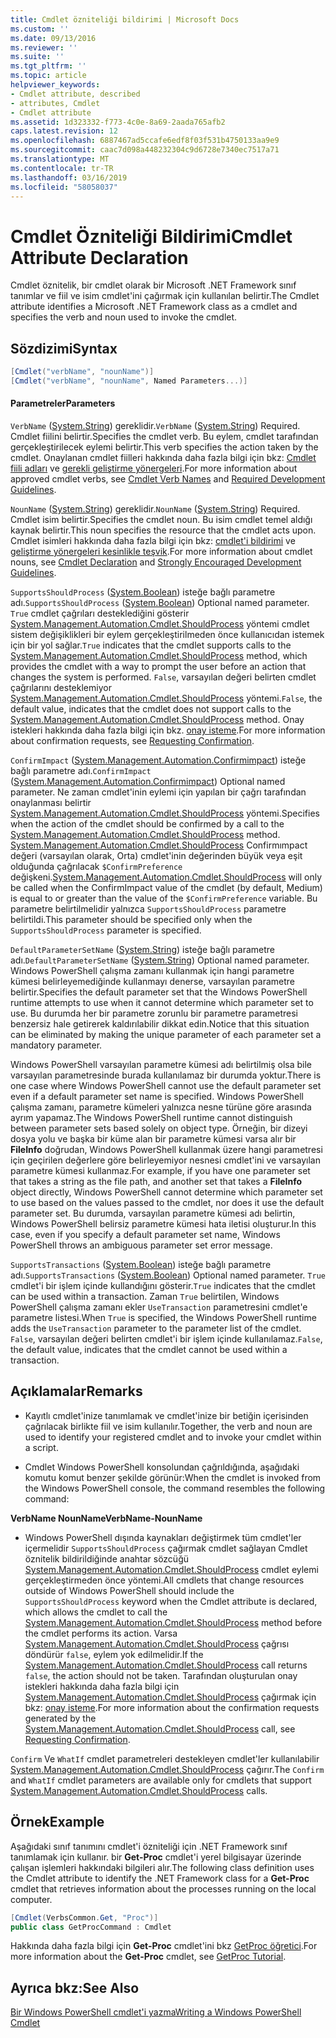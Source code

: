 ```yaml
---
title: Cmdlet özniteliği bildirimi | Microsoft Docs
ms.custom: ''
ms.date: 09/13/2016
ms.reviewer: ''
ms.suite: ''
ms.tgt_pltfrm: ''
ms.topic: article
helpviewer_keywords:
- Cmdlet attribute, described
- attributes, Cmdlet
- Cmdlet attribute
ms.assetid: 1d323332-f773-4c0e-8a69-2aada765afb2
caps.latest.revision: 12
ms.openlocfilehash: 6887467ad5ccafe6edf8f03f531b4750133aa9e9
ms.sourcegitcommit: caac7d098a448232304c9d6728e7340ec7517a71
ms.translationtype: MT
ms.contentlocale: tr-TR
ms.lasthandoff: 03/16/2019
ms.locfileid: "58058037"
---
```

# <a name="cmdlet-attribute-declaration"></a><span data-ttu-id="175fd-102">Cmdlet Özniteliği Bildirimi</span><span class="sxs-lookup"><span data-stu-id="175fd-102">Cmdlet Attribute Declaration</span></span>

<span data-ttu-id="175fd-103">Cmdlet öznitelik, bir cmdlet olarak bir Microsoft .NET Framework sınıf tanımlar ve fiil ve isim cmdlet'ini çağırmak için kullanılan belirtir.</span><span class="sxs-lookup"><span data-stu-id="175fd-103">The Cmdlet attribute identifies a Microsoft .NET Framework class as a cmdlet and specifies the verb and noun used to invoke the cmdlet.</span></span>

## <a name="syntax"></a><span data-ttu-id="175fd-104">Sözdizimi</span><span class="sxs-lookup"><span data-stu-id="175fd-104">Syntax</span></span>

```csharp
[Cmdlet("verbName", "nounName")]
[Cmdlet("verbName", "nounName", Named Parameters...)]
```

#### <a name="parameters"></a><span data-ttu-id="175fd-105">Parametreler</span><span class="sxs-lookup"><span data-stu-id="175fd-105">Parameters</span></span>

<span data-ttu-id="175fd-106">`VerbName` ([System.String](/dotnet/api/System.String)) gereklidir.</span><span class="sxs-lookup"><span data-stu-id="175fd-106">`VerbName` ([System.String](/dotnet/api/System.String)) Required.</span></span> <span data-ttu-id="175fd-107">Cmdlet fiilini belirtir.</span><span class="sxs-lookup"><span data-stu-id="175fd-107">Specifies the cmdlet verb.</span></span> <span data-ttu-id="175fd-108">Bu eylem, cmdlet tarafından gerçekleştirilecek eylemi belirtir.</span><span class="sxs-lookup"><span data-stu-id="175fd-108">This verb specifies the action taken by the cmdlet.</span></span> <span data-ttu-id="175fd-109">Onaylanan cmdlet fiilleri hakkında daha fazla bilgi için bkz: [Cmdlet fiili adları](./approved-verbs-for-windows-powershell-commands.md) ve [gerekli geliştirme yönergeleri](./required-development-guidelines.md).</span><span class="sxs-lookup"><span data-stu-id="175fd-109">For more information about approved cmdlet verbs, see [Cmdlet Verb Names](./approved-verbs-for-windows-powershell-commands.md) and [Required Development Guidelines](./required-development-guidelines.md).</span></span>

<span data-ttu-id="175fd-110">`NounName` ([System.String](/dotnet/api/System.String)) gereklidir.</span><span class="sxs-lookup"><span data-stu-id="175fd-110">`NounName` ([System.String](/dotnet/api/System.String)) Required.</span></span> <span data-ttu-id="175fd-111">Cmdlet isim belirtir.</span><span class="sxs-lookup"><span data-stu-id="175fd-111">Specifies the cmdlet noun.</span></span> <span data-ttu-id="175fd-112">Bu isim cmdlet temel aldığı kaynak belirtir.</span><span class="sxs-lookup"><span data-stu-id="175fd-112">This noun specifies the resource that the cmdlet acts upon.</span></span> <span data-ttu-id="175fd-113">Cmdlet isimleri hakkında daha fazla bilgi için bkz: [cmdlet'i bildirimi](./cmdlet-class-declaration.md) ve [geliştirme yönergeleri kesinlikle teşvik](./strongly-encouraged-development-guidelines.md).</span><span class="sxs-lookup"><span data-stu-id="175fd-113">For more information about cmdlet nouns, see [Cmdlet Declaration](./cmdlet-class-declaration.md) and [Strongly Encouraged Development Guidelines](./strongly-encouraged-development-guidelines.md).</span></span>

<span data-ttu-id="175fd-114">`SupportsShouldProcess` ([System.Boolean](/dotnet/api/System.Boolean)) isteğe bağlı parametre adı.</span><span class="sxs-lookup"><span data-stu-id="175fd-114">`SupportsShouldProcess` ([System.Boolean](/dotnet/api/System.Boolean)) Optional named parameter.</span></span> <span data-ttu-id="175fd-115">`True` cmdlet çağrıları desteklediğini gösterir [System.Management.Automation.Cmdlet.ShouldProcess](/dotnet/api/System.Management.Automation.Cmdlet.ShouldProcess) yöntemi cmdlet sistem değişiklikleri bir eylem gerçekleştirilmeden önce kullanıcıdan istemek için bir yol sağlar.</span><span class="sxs-lookup"><span data-stu-id="175fd-115">`True` indicates that the cmdlet supports calls to the [System.Management.Automation.Cmdlet.ShouldProcess](/dotnet/api/System.Management.Automation.Cmdlet.ShouldProcess) method, which provides the cmdlet with a way to prompt the user before an action that changes the system is performed.</span></span> <span data-ttu-id="175fd-116">`False`, varsayılan değeri belirten cmdlet çağrılarını desteklemiyor [System.Management.Automation.Cmdlet.ShouldProcess](/dotnet/api/System.Management.Automation.Cmdlet.ShouldProcess) yöntemi.</span><span class="sxs-lookup"><span data-stu-id="175fd-116">`False`, the default value, indicates that the cmdlet does not support calls to the [System.Management.Automation.Cmdlet.ShouldProcess](/dotnet/api/System.Management.Automation.Cmdlet.ShouldProcess) method.</span></span> <span data-ttu-id="175fd-117">Onay istekleri hakkında daha fazla bilgi için bkz. [onay isteme](./requesting-confirmation-from-cmdlets.md).</span><span class="sxs-lookup"><span data-stu-id="175fd-117">For more information about confirmation requests, see [Requesting Confirmation](./requesting-confirmation-from-cmdlets.md).</span></span>

<span data-ttu-id="175fd-118">`ConfirmImpact` ([System.Management.Automation.Confirmimpact](/dotnet/api/System.Management.Automation.ConfirmImpact)) isteğe bağlı parametre adı.</span><span class="sxs-lookup"><span data-stu-id="175fd-118">`ConfirmImpact` ([System.Management.Automation.Confirmimpact](/dotnet/api/System.Management.Automation.ConfirmImpact)) Optional named parameter.</span></span> <span data-ttu-id="175fd-119">Ne zaman cmdlet'inin eylemi için yapılan bir çağrı tarafından onaylanması belirtir [System.Management.Automation.Cmdlet.ShouldProcess](/dotnet/api/System.Management.Automation.Cmdlet.ShouldProcess) yöntemi.</span><span class="sxs-lookup"><span data-stu-id="175fd-119">Specifies when the action of the cmdlet should be confirmed by a call to the [System.Management.Automation.Cmdlet.ShouldProcess](/dotnet/api/System.Management.Automation.Cmdlet.ShouldProcess) method.</span></span> <span data-ttu-id="175fd-120">[System.Management.Automation.Cmdlet.ShouldProcess](/dotnet/api/System.Management.Automation.Cmdlet.ShouldProcess) Confirmımpact değeri (varsayılan olarak, Orta) cmdlet'inin değerinden büyük veya eşit olduğunda çağrılacak `$ConfirmPreference` değişkeni.</span><span class="sxs-lookup"><span data-stu-id="175fd-120">[System.Management.Automation.Cmdlet.ShouldProcess](/dotnet/api/System.Management.Automation.Cmdlet.ShouldProcess) will only be called when the ConfirmImpact value of the cmdlet (by default, Medium) is equal to or greater than the value of the `$ConfirmPreference` variable.</span></span> <span data-ttu-id="175fd-121">Bu parametre belirtilmelidir yalnızca `SupportsShouldProcess` parametre belirtildi.</span><span class="sxs-lookup"><span data-stu-id="175fd-121">This parameter should be specified only when the `SupportsShouldProcess` parameter is specified.</span></span>

<span data-ttu-id="175fd-122">`DefaultParameterSetName` ([System.String](/dotnet/api/System.String)) isteğe bağlı parametre adı.</span><span class="sxs-lookup"><span data-stu-id="175fd-122">`DefaultParameterSetName` ([System.String](/dotnet/api/System.String)) Optional named parameter.</span></span> <span data-ttu-id="175fd-123">Windows PowerShell çalışma zamanı kullanmak için hangi parametre kümesi belirleyemediğinde kullanmayı denerse, varsayılan parametre belirtir.</span><span class="sxs-lookup"><span data-stu-id="175fd-123">Specifies the default parameter set that the Windows PowerShell runtime attempts to use when it cannot determine which parameter set to use.</span></span> <span data-ttu-id="175fd-124">Bu durumda her bir parametre zorunlu bir parametre parametresi benzersiz hale getirerek kaldırılabilir dikkat edin.</span><span class="sxs-lookup"><span data-stu-id="175fd-124">Notice that this situation can be eliminated by making the unique parameter of each parameter set a mandatory parameter.</span></span>

<span data-ttu-id="175fd-125">Windows PowerShell varsayılan parametre kümesi adı belirtilmiş olsa bile varsayılan parametresinde burada kullanılamaz bir durumda yoktur.</span><span class="sxs-lookup"><span data-stu-id="175fd-125">There is one case where Windows PowerShell cannot use the default parameter set even if a default parameter set name is specified.</span></span> <span data-ttu-id="175fd-126">Windows PowerShell çalışma zamanı, parametre kümeleri yalnızca nesne türüne göre arasında ayrım yapamaz.</span><span class="sxs-lookup"><span data-stu-id="175fd-126">The Windows PowerShell runtime cannot distinguish between parameter sets based solely on object type.</span></span> <span data-ttu-id="175fd-127">Örneğin, bir dizeyi dosya yolu ve başka bir küme alan bir parametre kümesi varsa alır bir **FileInfo** doğrudan, Windows PowerShell kullanmak üzere hangi parametresi için geçirilen değerlere göre belirleyemiyor nesnesi cmdlet'ini ve varsayılan parametre kümesi kullanmaz.</span><span class="sxs-lookup"><span data-stu-id="175fd-127">For example, if you have one parameter set that takes a string as the file path, and another set that takes a **FileInfo** object directly, Windows PowerShell cannot determine which parameter set to use based on the values passed to the cmdlet, nor does it use the default parameter set.</span></span> <span data-ttu-id="175fd-128">Bu durumda, varsayılan parametre kümesi adı belirtin, Windows PowerShell belirsiz parametre kümesi hata iletisi oluşturur.</span><span class="sxs-lookup"><span data-stu-id="175fd-128">In this case, even if you specify a default parameter set name, Windows PowerShell throws an ambiguous parameter set error message.</span></span>

<span data-ttu-id="175fd-129">`SupportsTransactions` ([System.Boolean](/dotnet/api/System.Boolean)) isteğe bağlı parametre adı.</span><span class="sxs-lookup"><span data-stu-id="175fd-129">`SupportsTransactions` ([System.Boolean](/dotnet/api/System.Boolean)) Optional named parameter.</span></span> <span data-ttu-id="175fd-130">`True` cmdlet'i bir işlem içinde kullandığını gösterir.</span><span class="sxs-lookup"><span data-stu-id="175fd-130">`True` indicates that the cmdlet can be used within a transaction.</span></span> <span data-ttu-id="175fd-131">Zaman `True` belirtilen, Windows PowerShell çalışma zamanı ekler `UseTransaction` parametresini cmdlet'e parametre listesi.</span><span class="sxs-lookup"><span data-stu-id="175fd-131">When `True` is specified, the Windows PowerShell runtime adds the `UseTransaction` parameter to the parameter list of the cmdlet.</span></span> <span data-ttu-id="175fd-132">`False`, varsayılan değeri belirten cmdlet'i bir işlem içinde kullanılamaz.</span><span class="sxs-lookup"><span data-stu-id="175fd-132">`False`, the default value, indicates that the cmdlet cannot be used within a transaction.</span></span>

## <a name="remarks"></a><span data-ttu-id="175fd-133">Açıklamalar</span><span class="sxs-lookup"><span data-stu-id="175fd-133">Remarks</span></span>

- <span data-ttu-id="175fd-134">Kayıtlı cmdlet'inize tanımlamak ve cmdlet'inize bir betiğin içerisinden çağrılacak birlikte fiil ve isim kullanılır.</span><span class="sxs-lookup"><span data-stu-id="175fd-134">Together, the verb and noun are used to identify your registered cmdlet and to invoke your cmdlet within a script.</span></span>

- <span data-ttu-id="175fd-135">Cmdlet Windows PowerShell konsolundan çağrıldığında, aşağıdaki komutu komut benzer şekilde görünür:</span><span class="sxs-lookup"><span data-stu-id="175fd-135">When the cmdlet is invoked from the Windows PowerShell console, the command resembles the following command:</span></span>

<span data-ttu-id="175fd-136">**VerbName NounName**</span><span class="sxs-lookup"><span data-stu-id="175fd-136">**VerbName-NounName**</span></span>

- <span data-ttu-id="175fd-137">Windows PowerShell dışında kaynakları değiştirmek tüm cmdlet'ler içermelidir `SupportsShouldProcess` çağırmak cmdlet sağlayan Cmdlet öznitelik bildirildiğinde anahtar sözcüğü [System.Management.Automation.Cmdlet.ShouldProcess](/dotnet/api/System.Management.Automation.Cmdlet.ShouldProcess) cmdlet eylemi gerçekleştirmeden önce yöntemi.</span><span class="sxs-lookup"><span data-stu-id="175fd-137">All cmdlets that change resources outside of Windows PowerShell should include the `SupportsShouldProcess` keyword when the Cmdlet attribute is declared, which allows the cmdlet to call the [System.Management.Automation.Cmdlet.ShouldProcess](/dotnet/api/System.Management.Automation.Cmdlet.ShouldProcess) method before the cmdlet performs its action.</span></span> <span data-ttu-id="175fd-138">Varsa [System.Management.Automation.Cmdlet.ShouldProcess](/dotnet/api/System.Management.Automation.Cmdlet.ShouldProcess) çağrısı döndürür `false`, eylem yok edilmelidir.</span><span class="sxs-lookup"><span data-stu-id="175fd-138">If the [System.Management.Automation.Cmdlet.ShouldProcess](/dotnet/api/System.Management.Automation.Cmdlet.ShouldProcess) call returns `false`, the action should not be taken.</span></span> <span data-ttu-id="175fd-139">Tarafından oluşturulan onay istekleri hakkında daha fazla bilgi için [System.Management.Automation.Cmdlet.ShouldProcess](/dotnet/api/System.Management.Automation.Cmdlet.ShouldProcess) çağırmak için bkz: [onay isteme](./requesting-confirmation-from-cmdlets.md).</span><span class="sxs-lookup"><span data-stu-id="175fd-139">For more information about the confirmation requests generated by the [System.Management.Automation.Cmdlet.ShouldProcess](/dotnet/api/System.Management.Automation.Cmdlet.ShouldProcess) call, see [Requesting Confirmation](./requesting-confirmation-from-cmdlets.md).</span></span>

<span data-ttu-id="175fd-140">`Confirm` Ve `WhatIf` cmdlet parametreleri destekleyen cmdlet'ler kullanılabilir [System.Management.Automation.Cmdlet.ShouldProcess](/dotnet/api/System.Management.Automation.Cmdlet.ShouldProcess) çağırır.</span><span class="sxs-lookup"><span data-stu-id="175fd-140">The `Confirm` and `WhatIf` cmdlet parameters are available only for cmdlets that support [System.Management.Automation.Cmdlet.ShouldProcess](/dotnet/api/System.Management.Automation.Cmdlet.ShouldProcess) calls.</span></span>

## <a name="example"></a><span data-ttu-id="175fd-141">Örnek</span><span class="sxs-lookup"><span data-stu-id="175fd-141">Example</span></span>

<span data-ttu-id="175fd-142">Aşağıdaki sınıf tanımını cmdlet'i özniteliği için .NET Framework sınıf tanımlamak için kullanır. bir **Get-Proc** cmdlet'i yerel bilgisayar üzerinde çalışan işlemleri hakkındaki bilgileri alır.</span><span class="sxs-lookup"><span data-stu-id="175fd-142">The following class definition uses the Cmdlet attribute to identify the .NET Framework class for a **Get-Proc** cmdlet that retrieves information about the processes running on the local computer.</span></span>

```csharp
[Cmdlet(VerbsCommon.Get, "Proc")]
public class GetProcCommand : Cmdlet
```

<span data-ttu-id="175fd-143">Hakkında daha fazla bilgi için **Get-Proc** cmdlet'ini bkz [GetProc öğretici](./getproc-tutorial.md).</span><span class="sxs-lookup"><span data-stu-id="175fd-143">For more information about the **Get-Proc** cmdlet, see [GetProc Tutorial](./getproc-tutorial.md).</span></span>

## <a name="see-also"></a><span data-ttu-id="175fd-144">Ayrıca bkz:</span><span class="sxs-lookup"><span data-stu-id="175fd-144">See Also</span></span>

[<span data-ttu-id="175fd-145">Bir Windows PowerShell cmdlet'i yazma</span><span class="sxs-lookup"><span data-stu-id="175fd-145">Writing a Windows PowerShell Cmdlet</span></span>](./writing-a-windows-powershell-cmdlet.md)
